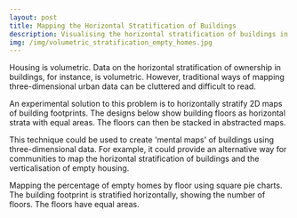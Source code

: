 ```yaml
---
layout: post
title: Mapping the Horizontal Stratification of Buildings
description: Visualising the horizontal stratification of buildings in 2D
img: /img/volumetric_stratification_empty_homes.jpg
---
```

  
Housing is volumetric. Data on the horizontal stratification of ownership in buildings, for instance, is volumetric. However, traditional ways of mapping three-dimensional urban data can be cluttered and difficult to read.

An experimental solution to this problem is to horizontally stratify 2D maps of building footprints. The designs below show building floors as horizontal strata with equal areas. The floors can then be stacked in abstracted maps.

This technique could be used to create 'mental maps' of buildings using three-dimensional data. For example, it could provide an alternative way for communities to map the horizontal stratification of buildings and the verticalisation of empty housing.

<div class="col">
	<img class="col" src="{{ site.baseurl }}/img/volumetric_stratification_empty_homes.jpg" alt="" title=""/>
</div>

<div class="col three caption">
	Mapping the percentage of empty homes by floor using square pie charts. The building footprint is stratified horizontally, showing the number of floors. The floors have equal areas.
</div>
